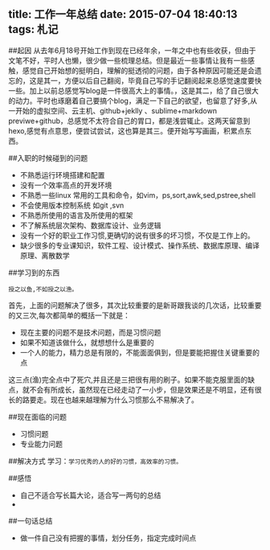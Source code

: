 title: 工作一年总结
date: 2015-07-04 18:40:13
tags: 札记
---

##起因
从去年6月18号开始工作到现在已经年余，一年之中也有些收获，但由于文笔不好，平时人也懒，很少做一些梳理总结。但是最近一些事情让我有一些感触，感觉自己开始想的挺明白，理解的挺透彻的问题，由于各种原因可能还是会遗忘的，这是其一，方便以后自己翻阅，毕竟自己写的手记翻阅起来总感觉速度要快一些。加上以前总感觉写blog是一件很高大上的事情。，这是其二，给了自己很大的动力。平时也琢磨着自己要搞个blog，满足一下自己的欲望，也留意了好多,从一开始的虚拟空间、云主机、github+jeklly 、sublime+markdown previwe+github，总感觉不太符合自己的胃口，都是浅尝辄止。这两天留意到hexo,感觉有点意思，便尝试尝试，这也算是其三。便开始写写画画，积累点东西。


##入职的时候碰到的问题
- 不熟悉运行环境搭建和配置
- 没有一个效率高点的开发环境
- 不熟悉一些linux 常用的工具和命令，如vim，ps,sort,awk,sed,pstree,shell
- 不会使用版本控制系统 如git ,svn
- 不熟悉所使用的语言及所使用的框架
- 不了解系统层次架构、数据库设计、业务逻辑
- 没有一个好的职业工作习惯,更确切的说有很多的坏习惯，不仅是工作上的。
- 缺少很多的专业课知识，软件工程、设计模式、操作系统、数据库原理、编译原理、离散数学


##学习到的东西

	授之以鱼,不如授之以渔。

<!--渔，习惯也。

初中那会，写下了这么一句话`不求多，求精`。后来有开始琢磨什么博学、专攻一类的饶人的话题。自己也用行动去实践一下，具体策略就是略读各种七七八八的东西，什么`xx入门`、`xx基础`，现在想起来感觉，当时还挺`2`。类似这样一些行为没有少做，到最后反而给自己留下了很多不好的习惯。折腾来，折腾去，反而偏离的了终极目标，`做一个健全的人，有独立人格，能独立思考问题、解决问题能力的人`。大白话就是做个正常人，有能力为国家做点有意义的事情。

现在看看，读大学那会，做的可能偏离总目标了，过多的关注与学习专业课技术知识，虽然在某种程度上是一种渔。但自己太过于迷信专业课知识，读书也是粗读，“不求甚解”,我自己都感觉有一种强硬的灌输，深层次的也没有去了解，自己也很难坚持下去，最终也很难在层次上提高，也没有学习到一些实现自己目标的好的方法,现在感觉真是一大憾事。

这只是一种表象，深层次的原因还是自身习惯的问题，没有一个特别好的习惯。做事情是三十分钟热情，开始感觉学习这个能涨很多知识，就开始学习，三十分钟热情后，加上困难就忘记了开始的目标，没有了热情。事情搁浅了。简单来说就是，`开始没有计划思考，开始后没有持续的动力坚持。心理上有一种畏难的心理，行动上是眼高手低。`，虽然意识到这个不好的习惯，但是自己一直未能改掉，还是不是的就会蹦出来影响一下自己，比如最近在读`scip`之时,又被自己的这个坏毛病把事情搁浅了，如果在找原因的话，那就是`执行力不足`，发现自己的缺点，却始终无法解决。
-->

首先，上面的问题解决了很多，其次比较重要的是新哥跟我谈的几次话，比较重要的又三次,每次都简单的概括一下就是：

- 现在主要的问题不是技术问题，而是习惯问题
- 如果不知道该做什么，就想想什么是重要的
- 一个人的能力，精力总是有限的，不能面面俱到，但是要能把握住关键重要的点

这三点(渔)完全点中了死穴,并且还是三把很有用的刷子。如果不能克服里面的缺点，就不会有所成长，虽然现在已经走动了一小步，但是效果还是不明显，还有很长的路要走。现在也越来越理解为什么习惯那么不易解决了。

<!--

一年也学习了很多东西，解决了一些问题。专业能力问题自己还是很弱，但是相比较一个良好的习惯，实在是微不足道。

还是自己提前计划的不好，写着写着跑题了，不知道写什么了。

-->

##现在面临的问题
- 习惯问题
- 专业能力问题

##解决方式
学习：`学习优秀的人的好的习惯，高效率的习惯。`

##感悟

- 自己不适合写长篇大论，适合写一两句的总结
- 

##一句话总结
- 做一件自己没有把握的事情，划分任务，指定完成时间点


<!--

##带新手的目标
尽快上手
熟悉整个业务流程
根据需求能进行独立的开发

-->

